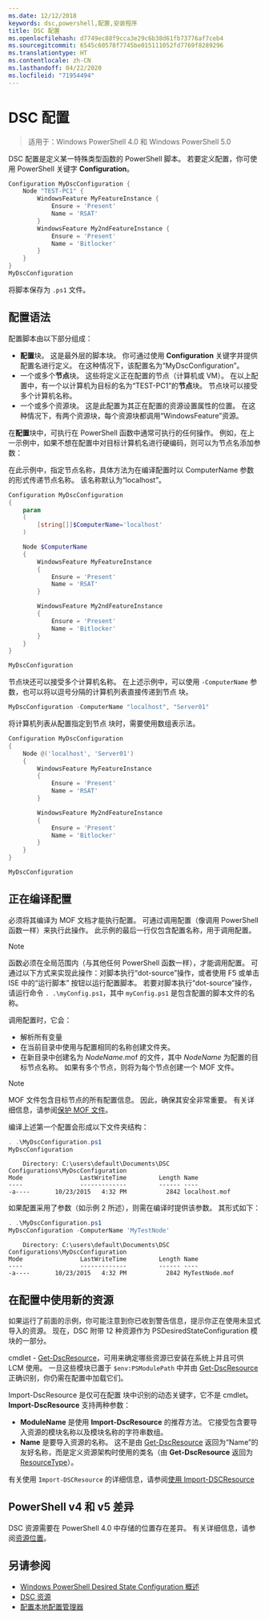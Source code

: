 ```yaml
---
ms.date: 12/12/2018
keywords: dsc,powershell,配置,安装程序
title: DSC 配置
ms.openlocfilehash: d7749ec88f9cca3e29c6b38d61fb73776af7ceb4
ms.sourcegitcommit: 6545c60578f7745be015111052fd7769f8289296
ms.translationtype: HT
ms.contentlocale: zh-CN
ms.lasthandoff: 04/22/2020
ms.locfileid: "71954494"
---
```

# <a name="dsc-configurations"></a>DSC 配置

> 适用于：Windows PowerShell 4.0 和 Windows PowerShell 5.0

DSC 配置是定义某一特殊类型函数的 PowerShell 脚本。
若要定义配置，你可使用 PowerShell 关键字 **Configuration**。

```powershell
Configuration MyDscConfiguration {
    Node "TEST-PC1" {
        WindowsFeature MyFeatureInstance {
            Ensure = 'Present'
            Name = 'RSAT'
        }
        WindowsFeature My2ndFeatureInstance {
            Ensure = 'Present'
            Name = 'Bitlocker'
        }
    }
}
MyDscConfiguration
```

将脚本保存为 `.ps1` 文件。

## <a name="configuration-syntax"></a>配置语法

配置脚本由以下部分组成：

- **配置**块。 这是最外层的脚本块。 你可通过使用 **Configuration** 关键字并提供配置名进行定义。 在这种情况下，该配置名为“MyDscConfiguration”。
- 一个或多个**节点**块。 这些将定义正在配置的节点（计算机或 VM）。 在以上配置中，有一个以计算机为目标的名为“TEST-PC1”的**节点**块。 节点块可以接受多个计算机名称。
- 一个或多个资源块。 这是此配置为其正在配置的资源设置属性的位置。 在这种情况下，有两个资源块，每个资源块都调用“WindowsFeature”资源。

在**配置**块中，可执行在 PowerShell 函数中通常可执行的任何操作。 例如，在上一示例中，如果不想在配置中对目标计算机名进行硬编码，则可以为节点名添加参数：

在此示例中，指定节点名称，具体方法为在编译配置时以 ComputerName  参数的形式传递节点名称。 该名称默认为“localhost”。

```powershell
Configuration MyDscConfiguration
{
    param
    (
        [string[]]$ComputerName='localhost'
    )

    Node $ComputerName
    {
        WindowsFeature MyFeatureInstance
        {
            Ensure = 'Present'
            Name = 'RSAT'
        }

        WindowsFeature My2ndFeatureInstance
        {
            Ensure = 'Present'
            Name = 'Bitlocker'
        }
    }
}

MyDscConfiguration
```

 节点块还可以接受多个计算机名称。 在上述示例中，可以使用 `-ComputerName` 参数，也可以将以逗号分隔的计算机列表直接传递到节点  块。

```powershell
MyDscConfiguration -ComputerName "localhost", "Server01"
```

将计算机列表从配置指定到节点  块时，需要使用数组表示法。

```powershell
Configuration MyDscConfiguration
{
    Node @('localhost', 'Server01')
    {
        WindowsFeature MyFeatureInstance
        {
            Ensure = 'Present'
            Name = 'RSAT'
        }

        WindowsFeature My2ndFeatureInstance
        {
            Ensure = 'Present'
            Name = 'Bitlocker'
        }
    }
}

MyDscConfiguration
```

## <a name="compiling-the-configuration"></a>正在编译配置

必须将其编译为 MOF 文档才能执行配置。
可通过调用配置（像调用 PowerShell 函数一样）来执行此操作。
此示例的最后一行仅包含配置名称，用于调用配置。

> [!NOTE]
> 函数必须在全局范围内（与其他任何 PowerShell 函数一样），才能调用配置。
> 可通过以下方式来实现此操作：对脚本执行“dot-source”操作，或者使用 F5 或单击 ISE 中的“运行脚本”  按钮以运行配置脚本。
> 若要对脚本执行“dot-source”操作，请运行命令 `. .\myConfig.ps1`，其中 `myConfig.ps1` 是包含配置的脚本文件的名称。

调用配置时，它会：

- 解析所有变量
- 在当前目录中使用与配置相同的名称创建文件夹。
- 在新目录中创建名为 _NodeName_.mof 的文件，其中 _NodeName_ 为配置的目标节点名称。
  如果有多个节点，则将为每个节点创建一个 MOF 文件。

> [!NOTE]
> MOF 文件包含目标节点的所有配置信息。 因此，确保其安全非常重要。
> 有关详细信息，请参阅[保护 MOF 文件](../pull-server/secureMOF.md)。

编译上述第一个配置会形成以下文件夹结构：

```powershell
. .\MyDscConfiguration.ps1
MyDscConfiguration
```

```
    Directory: C:\users\default\Documents\DSC Configurations\MyDscConfiguration
Mode                LastWriteTime         Length Name
----                -------------         ------ ----
-a----       10/23/2015   4:32 PM           2842 localhost.mof
```

如果配置采用了参数（如示例 2 所述），则需在编译时提供该参数。 其形式如下：

```powershell
. .\MyDscConfiguration.ps1
MyDscConfiguration -ComputerName 'MyTestNode'
```

```
    Directory: C:\users\default\Documents\DSC Configurations\MyDscConfiguration
Mode                LastWriteTime         Length Name
----                -------------         ------ ----
-a----       10/23/2015   4:32 PM           2842 MyTestNode.mof
```

## <a name="using-new-resources-in-your-configuration"></a>在配置中使用新的资源

如果运行了前面的示例，你可能注意到你已收到警告信息，提示你正在使用未显式导入的资源。
现在，DSC 附带 12 种资源作为 PSDesiredStateConfiguration 模块的一部分。

cmdlet - [Get-DscResource](/powershell/module/PSDesiredStateConfiguration/Get-DscResource)，可用来确定哪些资源已安装在系统上并且可供 LCM 使用。
一旦这些模块已置于 `$env:PSModulePath` 中并由 [Get-DscResource](/powershell/module/PSDesiredStateConfiguration/Get-DscResource) 正确识别，你仍需在配置中加载它们。

 Import-DscResource 是仅可在配置  块中识别的动态关键字，它不是 cmdlet。
**Import-DscResource** 支持两种参数：

- **ModuleName** 是使用 **Import-DscResource** 的推荐方法。 它接受包含要导入资源的模块名称以及模块名称的字符串数组。
- **Name** 是要导入资源的名称。 这不是由 [Get-DscResource](/powershell/module/PSDesiredStateConfiguration/Get-DscResource) 返回为“Name”的友好名称，而是定义资源架构时使用的类名（由 **Get-DscResource** 返回为 [ResourceType](/powershell/module/PSDesiredStateConfiguration/Get-DscResource)）。

有关使用 `Import-DSCResource` 的详细信息，请参阅[使用 Import-DSCResource](import-dscresource.md)

## <a name="powershell-v4-and-v5-differences"></a>PowerShell v4 和 v5 差异

DSC 资源需要在 PowerShell 4.0 中存储的位置存在差异。 有关详细信息，请参阅[资源位置](import-dscresource.md#resource-location)。

## <a name="see-also"></a>另请参阅

- [Windows PowerShell Desired State Configuration 概述](../overview/overview.md)
- [DSC 资源](../resources/resources.md)
- [配置本地配置管理器](../managing-nodes/metaConfig.md)
